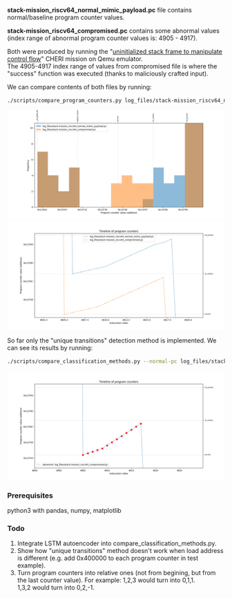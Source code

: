 

**stack-mission_riscv64_normal_mimic_payload.pc** file contains normal/baseline program counter values.  

**stack-mission_riscv64_compromised.pc** contains some abnormal values (index range of abnormal program counter values is: 4905 - 4917).  

Both were produced by running the "[uninitialized stack frame to manipulate control flow](https://ctsrd-cheri.github.io/cheri-exercises/missions/uninitialized-stack-frame-control-flow/index.html)" CHERI mission on Qemu emulator.  
The 4905-4917 index range of values from compromised file is where the "success" function was executed (thanks to maliciously crafted input).  

We can compare contents of both files by running:  
```bash
./scripts/compare_program_counters.py log_files/stack-mission_riscv64_normal_mimic_payload.pc log_files/stack-mission_riscv64_compromised.pc --function-ranges log_files/stack-mission_riscv64_llvm_objdump_ranges.json
```  

![](./images/histogram.png)    
![](./images/timeline.png)    

So far only the "unique transitions" detection method is implemented. We can see its results by running:  
```bash
./scripts/compare_classification_methods.py --normal-pc log_files/stack-mission_riscv64_normal_mimic_payload.pc --abnormal-pc log_files/stack-mission_riscv64_compromised.pc  --function-ranges log_files/stack-mission_riscv64_llvm_objdump_ranges.json
```  

![](./images/unique_transitions.png)    

### Prerequisites
python3 with pandas, numpy, matplotlib


### Todo
1. Integrate LSTM autoencoder into compare_classification_methods.py.  
2. Show how "unique transitions" method doesn't work when load address is different (e.g. add 0x400000 to each program counter in test example).  
3. Turn program counters into relative ones (not from begining, but from the last counter value). For example:
1,2,3 would turn into 0,1,1.  
1,3,2 would turn into 0,2,-1.



